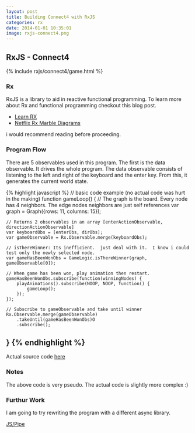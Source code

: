 ```yaml
---
layout: post
title: Building Connect4 with RxJS
categories: rx
date: 2014-01-01 10:35:01
image: rxjs-connect4.png
---
```


RxJS - Connect4
---------------

{% include rxjs/connect4/game.html %}

### Rx
RxJS is a library to aid in reactive functional programming.  To learn more about Rx and functional programming checkout this blog post.

* [Learn RX](http://reactive-extensions.github.io/learnrx)
* [Netflix Rx Marble Diagrams](http://netflix.github.io/RxJava/javadoc/rx/Observable.html)

i would recommend reading before proceeding.

### Program Flow

There are 5 observables used in this program.  The first is the data observable.  It drives the whole program.  The data observable
consists of listening to the left and right of the keyboard and the enter key.  From this, it generates the current world state.

{% highlight javascript %}
// basic code example (no actual code was hurt in the making)
function gameLoop() {
    // The graph is the board.  Every node has 4 neighbors.  The edge nodes neighbors are just self references
    var graph = Graph({rows: 11, columns: 15});

    // Returns 2 observables in an array [enterActionObservable, directionActionObservable]
    var keyboardObs = [enterObs, dirObs];
    var gameObservable = Rx.Observable.merge(keyboardObs);

    // isThereWinner: Its inefficient.  just deal with it.  I know i could test only the newly selected node.
    var gameHasBeenWonObs = GameLogic.isThereWinner(graph, gameObservable[0]);

    // When game has been won, play animation then restart.
    gameHasBeenWonObs.subscribe(function(winningNodes) {
        playAnimations().subscribe(NOOP, NOOP, function() {
            gameLoop();
        });
    });

    // Subscribe to gameObservable and take until winner
    Rx.Observable.merge(gameObservable)
        .takeUntil(gameHasBeenWonObs)O
        .subscribe();
}
{% endhighlight %}
---

Actual source code [here](https://github.com/primeagen/rxjs-connect4)

### Notes
The above code is very pseudo.  The actual code is slightly more complex :)

### Furthur Work
I am going to try rewriting the program with a different async library.

[JS/Pipe](http://jspipe.org/)
